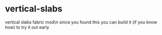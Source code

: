 # vertical-slabs
vertical slabs fabric mod\n
since you found this you can build it (if you know how) to try it out early
